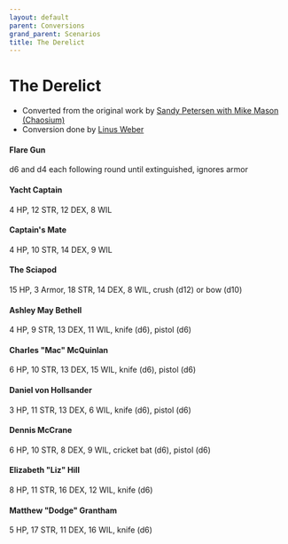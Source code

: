 ```yaml
---
layout: default
parent: Conversions
grand_parent: Scenarios
title: The Derelict
---
```


# The Derelict
- Converted from the original work by [Sandy Petersen with Mike Mason (Chaosium)](https://chaosium.itch.io/the-derelict)
- Conversion done by [Linus Weber](https://linuz.itch.io)

#### Flare Gun
d6 and d4 each following round until extinguished, ignores armor

#### Yacht Captain
4 HP, 12 STR, 12 DEX, 8 WIL

#### Captain's Mate
4 HP, 10 STR, 14 DEX, 9 WIL

#### The Sciapod
15 HP, 3 Armor, 18 STR, 14 DEX, 8 WIL, crush (d12) or bow (d10)

#### Ashley May Bethell
4 HP, 9 STR, 13 DEX, 11 WIL, knife (d6), pistol (d6)

#### Charles "Mac" McQuinlan
6 HP, 10 STR, 13 DEX, 15 WIL, knife (d6), pistol (d6)

#### Daniel von Hollsander
3 HP, 11 STR, 13 DEX, 6 WIL, knife (d6), pistol (d6)

#### Dennis McCrane
6 HP, 10 STR, 8 DEX, 9 WIL, cricket bat (d6), pistol (d6)

#### Elizabeth "Liz" Hill
8 HP, 11 STR, 16 DEX, 12 WIL, knife (d6)

#### Matthew "Dodge" Grantham
5 HP, 17 STR, 11 DEX, 16 WIL, knife (d6)